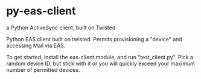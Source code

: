 # py-eas-client
a Python ActiveSync client, built on Twisted

Python EAS client built on twisted. Permits provisioning a "device" and accessing Mail via EAS.

To get started, install the eas-client module, and run "test_client.py". Pick a random device ID, but stick with it or you will quickly exceed your maximum number of permitted devices.
